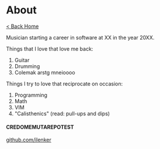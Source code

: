 # About

[< Back Home](/)

Musician starting a career in software at XX in the year 20XX.

Things that I love that love me back:

1. Guitar
2. Drumming
3. Colemak arstg mneioooo

Things I try to love that reciprocate on occasion:

1. Programming
2. Math
3. VIM
4. "Calisthenics" (read: pull-ups and dips)

#### CREDOMEMUTAREPOTEST

[github.com/ilenker](https://github.com/ilenker)
